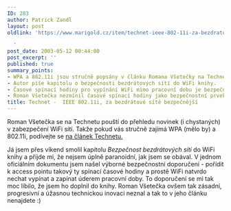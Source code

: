 ```yaml
---
ID: 283
author: Patrick Zandl
layout: post
oldlink: 'https://www.marigold.cz/item/technet-ieee-802-11i-za-bezdratove-site-bezpecnejsi

  '
post_date: 2003-05-12 00:44:00
post_excerpt: ''
published: true
summary_points:
- WPA a 802.11i jsou stručně popsány v článku Romana Všetečky na Technetu.
- Autor píše kapitolu o bezpečnosti bezdrátových sítí do WiFi knihy.
- Časové spínací hodiny pro vypínání WiFi mimo pracovní dobu je bezpečnostní doporučení.
- Roman Všetečka nezmínil časové spínací hodiny jako bezpečnostní prvek WiFi.
title: Technet -  IEEE 802.11i, za bezdrátové sítě bezpečnější
---
```


<p>
Roman Všetečka se na Technetu pouští do přehledu novinek (i chystaných) v zabezpečení WiFi sítí. Takže pokud vás stručně zajímá WPA (mělo by) a 802.11i, podívejte se <A href="http://www.technet.cz/hw/hw_sit/ieee80211i030507.html" target=_blank>na článek Technetu.</A> </p>

<p>
Já jsem přes víkend smolil kapitolu <EM>Bezpečnost bezdrátových sítí</EM> do WiFi knihy a přijde mi, že nejsem úplně paranoidní, jak jsem se obával. V jednom oficiálním dokumentu jsem našel výborné bezpečnostní doporučení - pořídit k access pointu takový ty spínací časové hodiny a prostě WiFi natvrdo nechat vypínat a zapínat úderem pracovní doby. To doporučení se mi tak moc líbilo, že jsem ho doplnil do knihy. Roman Všetečka ovšem tak zásadní, progresivní&#160;a úžasnou technickou inovaci neznal a tak to v jeho článku nenajdete :)</p>